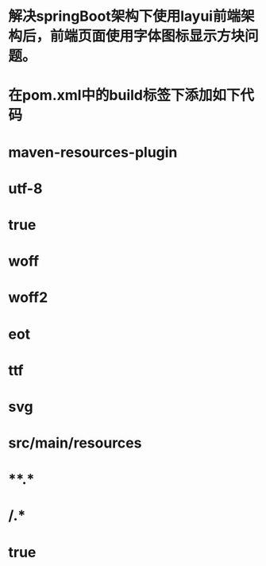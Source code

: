# 解决springBoot架构下使用layui前端架构后，前端页面使用字体图标显示方块问题。
# 在pom.xml中的build标签下添加如下代码
# <pluginManagement>
#            <plugins>
#                <plugin>
#                    <artifactId>maven-resources-plugin</artifactId>
#                    <configuration>
#                        <encoding>utf-8</encoding>
#                        <useDefaultDelimiters>true</useDefaultDelimiters>
#                        <nonFilteredFileExtensions>
#                            <nonFilteredFileExtension>woff</nonFilteredFileExtension>
#                            <nonFilteredFileExtension>woff2</nonFilteredFileExtension>
#                            <nonFilteredFileExtension>eot</nonFilteredFileExtension>
#                            <nonFilteredFileExtension>ttf</nonFilteredFileExtension>
#                            <nonFilteredFileExtension>svg</nonFilteredFileExtension>
#                        </nonFilteredFileExtensions>
#                    </configuration>
#                </plugin>
#            </plugins>
#        </pluginManagement>
#        <resources>
#            <resource>
#                <directory>src/main/resources</directory>
#                <includes>
#                    <include>**.*</include>
#                    <include>**/**.*</include>
#                </includes>
#                <filtering>true</filtering>
#            </resource>
#        </resources>
